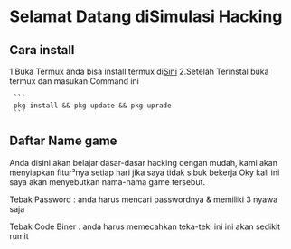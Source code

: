 # Selamat Datang diSimulasi Hacking

## Cara install
   1.Buka Termux anda bisa install termux di[Sini](https://f-droid.org/en/packages/com.termux/)
   2.Setelah Terinstal buka termux dan masukan Command ini
   
     ```
     pkg install && pkg update && pkg uprade
     ```
     
## Daftar Name game
Anda disini akan belajar dasar-dasar hacking dengan mudah, kami akan menyiapkan
fitur²nya setiap hari jika saya tidak sibuk bekerja
Oky kali ini saya akan menyebutkan nama-nama game tersebut.

Tebak Password    : anda harus mencari passwordnya & memiliki 3 nyawa saja

Tebak Code Biner  : anda harus memecahkan teka-teki ini ini akan sedikit rumit
